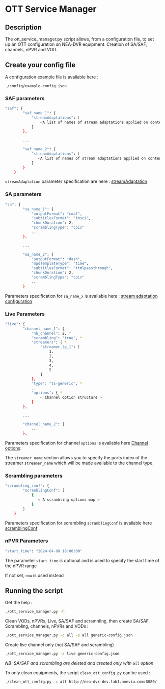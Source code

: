 # OTT Service Manager

## Description
The ott_service_manager.py script allows, from a configuration file, to set up an OTT configuration on NEA-DVR equipment: Creation of SA/SAF, channels, nPVR and VOD.

## Create your config file

A configuration example file is available here :

`./config/example-config.json` 

### SAF parameters

~~~bash
"saf": {
        "saf_name_1": {
            "streamAdaptations": [
                <A list of names of stream adaptations applied on content.>   
            ]
        },

        ...

        "saf_name_2": {
            "streamAdaptations": [
               <A list of names of stream adaptations applied on content.> 
            ]
        }
    }
~~~

`streamAdaptation` parameter specification are here : [streamAdaptation](https://doc-rd.anevia.com/files/extract/soap-ott/master/ref-profiles.html#streamadaptations)

### SA parameters

~~~bash
"sa": {
        "sa_name_1": {
            "outputFormat": "cmaf",
            "subtitlesFormat": "imsc1",
            "chunkDuration": 2,
            "scramblingType": "cpix"
            ...
        },

        ...

        "sa_name_2": {
            "outputFormat": "dash",
            "mpdTemplateType": "time",
            "subtitlesFormat": "ttmlpassthrough",
            "chunkDuration": 2,
            "scramblingType": "cpix"
            ...
        }
~~~

Parameters specification for `sa_name_x` is available here : [stream adaptation configuration](https://doc-rd.anevia.com/files/extract/soap-ott/master/ref-profiles.html#stream-adaptation-configuration)


### Live Parameters

~~~bash
"live": {
        "channel_name_1": { 
            "nb_channel": 2, *
            "scrambling": "true", *
            "streamers": { *
                "streamer_lg_1": [
                    1,
                    2,
                    3,
                    4,
                    5
                ]
            },
            "type": "ts-generic", *
            ...
            "options": { *
                < Channel option structure >
            }
        },

        ...

        "channel_name_2": {
            ...
        },

~~~

Parameters specification for channel `options` is available here [Channel options](https://doc-rd.anevia.com/files/extract/soap-ott/master/ref-live.html#channel-options): 


The `streamer_name` section allows you to specify the ports index of the streamer `streamer_name` which will be made available to the channel type.

### Scrambling parameters

~~~bash
"scrambling_conf": {
        "scramblingConf": [
            {
               < A scrambling options map >
            }
        ]
    }
~~~

Parameters specification for scrambling `scramblingConf` is available here [scramblingConf](https://doc-rd.anevia.com/files/extract/soap-ott/master/ref-profiles.html#scrambling-options-map)


### nPVR Parameters

~~~bash
"start_time": "2024-04-08 18:00:00"
~~~

The parameter `start_time` is optional and is used to specify the start time of the nPVR range

If not set, `now` is used instead

## Running the script

Get the help :

~~~bash
./ott_service_manager.py -h
~~~

Clean VODs, nPVRs, Live, SA/SAF and scramnling, then create SA/SAF, Scrambling, channels, nPVRs and VODs :

~~~ bash
./ott_service_manager.py -c all -s all generic-config.json
~~~

Create live channel only (not SA/SAF and scrambling)

~~~ bash
./ott_service_manager.py -s live generic-config.json
~~~

*NB: SA/SAF and scrambling are deleted and created only with `all` option*


To only clean equipments, the script `clean_ott_config.py` can be used :

~~~ bash
./clean_ott_config.py -c all http://nea-dvr-dev.lab1.anevia.com:8080/
~~~